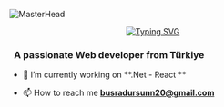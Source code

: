![MasterHead](https://github.com/busraozturkdursun/busraozturkdursun/blob/main/img/Github%20Banner.jpg)

<div align="center">
 <a href="https://github.com/busraozturkdursun">
  <img src="https://readme-typing-svg.demolab.com?font=Fira+Code&size=28&duration=3000&pause=500&center=true&vCenter=true&width=435&lines=%e2%9c%a8+Büşra+Öztürk+%e2%9c%a8;%f0%9f%93%9a+Software+Developer+%f0%9f%92%bb;Welcome+To+My+Profile+%f0%9f%91%80" alt="Typing SVG" />
 </a>
</div>



<h3 align="left">&nbsp; A passionate Web developer from Türkiye</h3>

- 🔭 I’m currently working on **.Net - React **


- 📫 How to reach me **busradursunn20@gmail.com**





